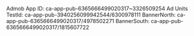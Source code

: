 Admob
    App ID: ca-app-pub-6365666499020317~3326509254
    Ad Units
        TestId: ca-app-pub-3940256099942544/6300978111
        BannerNorth: ca-app-pub-6365666499020317/4978502271
        BannerSouth: ca-app-pub-6365666499020317/1815607722